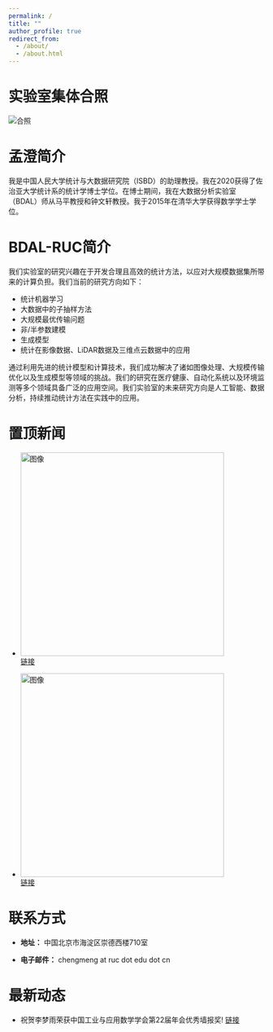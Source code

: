 ```yaml
---
permalink: /
title: ""
author_profile: true
redirect_from: 
  - /about/
  - /about.html
---
```


实验室集体合照
======
![合照](../files/实验室合照.jpg)

孟澄简介
======
我是中国人民大学统计与大数据研究院（ISBD）的助理教授。我在2020获得了佐治亚大学统计系的统计学博士学位。在博士期间，我在大数据分析实验室（BDAL）师从马平教授和钟文轩教授。我于2015年在清华大学获得数学学士学位。

BDAL-RUC简介
======
我们实验室的研究兴趣在于开发合理且高效的统计方法，以应对大规模数据集所带来的计算负担。我们当前的研究方向如下：
- 统计机器学习
- 大数据中的子抽样方法
- 大规模最优传输问题
- 非/半参数建模
- 生成模型
- 统计在影像数据、LiDAR数据及三维点云数据中的应用

通过利用先进的统计模型和计算技术，我们成功解决了诸如图像处理、大规模传输优化以及生成模型等领域的挑战。我们的研究在医疗健康、自动化系统以及环境监测等多个领域具备广泛的应用空间。我们实验室的未来研究方向是人工智能、数据分析，持续推动统计方法在实践中的应用。

置顶新闻
=====

-  <img src="https://cheng-bdal.github.io//images/赛道.jpg" alt="图像" width="400"><br>
  [链接](https://mp.weixin.qq.com/s/jtmVn6od7OL0Z7EPplROpQ)

-  <img src="https://cheng-bdal.github.io//images/新生讲话.jpg" alt="图像" width="400"><br>
  [链接](https://mp.weixin.qq.com/s/bSx9Vl2pe-LEdYZdeyDGRQ)
  

联系方式
======
- **地址：** 中国北京市海淀区崇德西楼710室

- **电子邮件：** chengmeng at ruc dot edu dot cn

最新动态
=====

- 祝贺李梦雨荣获中国工业与应用数学学会第22届年会优秀墙报奖! [链接](https://mp.weixin.qq.com/s/ffKNLItqx5vv-P0r3Yd2QQ)